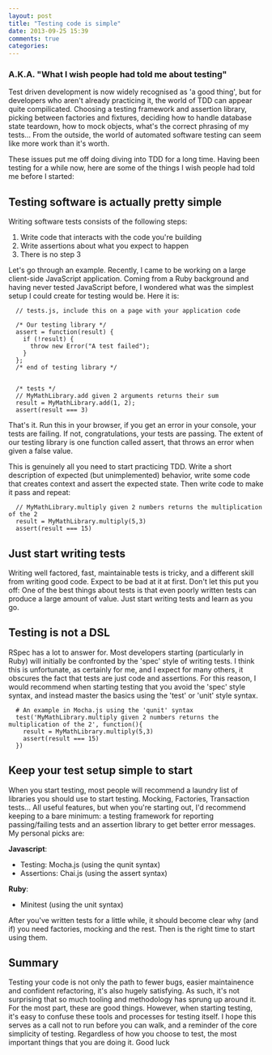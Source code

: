 ```yaml
---
layout: post
title: "Testing code is simple"
date: 2013-09-25 15:39
comments: true
categories: 
---
```


### A.K.A. "What I wish people had told me about testing"
Test driven development is now widely recognised as 'a good thing', but for developers who aren't already practicing it, the world of TDD can appear quite compilicated. Choosing a testing framework and assertion library, picking between factories and fixtures, deciding how to handle database state teardown, how to mock objects, what's the correct phrasing of my tests… From the outside, the world of automated software testing can seem like more work than it's worth.

These issues put me off doing diving into TDD for a long time. Having been testing for a while now, here are some of the things I wish people had told me before I started:

## Testing software is actually pretty simple
Writing software tests consists of the following steps:

  1. Write code that interacts with the code you're building
  2. Write assertions about what you expect to happen
  3. There is no step 3

Let's go through an example. Recently, I came to be working on a large client-side JavaScript application. Coming from a Ruby background and having never tested JavaScript before, I wondered what was the simplest setup I could create for testing would be. Here it is:

``` 
  // tests.js, include this on a page with your application code

  /* Our testing library */
  assert = function(result) {
    if (!result) {
      throw new Error("A test failed");
    }
  };
  /* end of testing library */


  /* tests */
  // MyMathLibrary.add given 2 arguments returns their sum
  result = MyMathLibrary.add(1, 2);
  assert(result === 3)

```

That's it. Run this in your browser, if you get an error in your console, your tests are failing. If not, congratulations, your tests are passing. The extent of our testing library is one function called assert, that throws an error when given a false value. 

This is genuinely all you need to start practicing TDD. Write a short description of expected (but unimplemented) behavior, write some code that creates context and assert the expected state. Then write code to make it pass and repeat:

```
  // MyMathLibrary.multiply given 2 numbers returns the multiplication of the 2
  result = MyMathLibrary.multiply(5,3)
  assert(result === 15)
```

## Just start writing tests
Writing well factored, fast, maintainable tests is tricky, and a different skill from writing good code. Expect to be bad at it at first. Don't let this put you off: One of the best things about tests is that even poorly written tests can produce a large amount of value. Just start writing tests and learn as you go.

## Testing is not a DSL
RSpec has a lot to answer for. Most developers starting (particularly in Ruby) will initially be confronted by the 'spec' style of writing tests. I think this is unfortunate, as certainly for me, and I expect for many others, it obscures the fact that tests are just code and assertions. For this reason, I would recommend when starting testing that you avoid the 'spec' style syntax, and instead master the basics using the 'test' or 'unit' style syntax.

```
  # An example in Mocha.js using the 'qunit' syntax
  test('MyMathLibrary.multiply given 2 numbers returns the multiplication of the 2', function(){
    result = MyMathLibrary.multiply(5,3)
    assert(result === 15)
  })
```

## Keep your test setup simple to start
When you start testing, most people will recommend a laundry list of libraries you should use to start testing. Mocking, Factories, Transaction tests… All useful features, but when you're starting out, I'd recommend keeping to a bare minimum: a testing framework for reporting passing/failing tests and an assertion library to get better error messages. My personal picks are:

**Javascript**:

   * Testing: Mocha.js (using the qunit syntax)
   * Assertions: Chai.js (using the assert syntax)

**Ruby**: 

   * Minitest (using the unit syntax)

After you've written tests for a little while, it should become clear why (and if) you need factories, mocking and the rest. Then is the right time to start using them.

## Summary
Testing your code is not only the path to fewer bugs, easier maintainence and confident refactoring, it's also hugely satisfying. As such, it's not surprising that so much tooling and methodology has sprung up around it. For the most part, these are good things. However, when starting testing, it's easy to confuse these tools and processes for testing itself. I hope this serves as a call not to run before you can walk, and a reminder of the core simplicity of testing.
Regardless of how you choose to test, the most important things that you are doing it. Good luck
